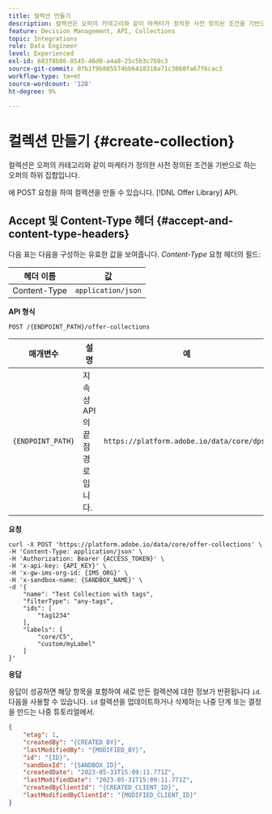 ```yaml
---
title: 컬렉션 만들기
description: 컬렉션은 오퍼의 카테고리와 같이 마케터가 정의한 사전 정의된 조건을 기반으로 하는 오퍼의 하위 집합입니다.
feature: Decision Management, API, Collections
topic: Integrations
role: Data Engineer
level: Experienced
exl-id: 683f8b86-8545-46d0-a4a8-25c5b3c7b9c3
source-git-commit: 07b1f9b885574bb6418310a71c3060fa67f6cac3
workflow-type: tm+mt
source-wordcount: '128'
ht-degree: 9%

---
```


# 컬렉션 만들기 {#create-collection}

컬렉션은 오퍼의 카테고리와 같이 마케터가 정의한 사전 정의된 조건을 기반으로 하는 오퍼의 하위 집합입니다.

에 POST 요청을 하여 컬렉션을 만들 수 있습니다. [!DNL Offer Library] API.

## Accept 및 Content-Type 헤더 {#accept-and-content-type-headers}

다음 표는 다음을 구성하는 유효한 값을 보여줍니다. *Content-Type* 요청 헤더의 필드:

| 헤더 이름 | 값 |
| ----------- | ----- |
| Content-Type | `application/json` |

**API 형식**

```http
POST /{ENDPOINT_PATH}/offer-collections
```

| 매개변수 | 설명 | 예 |
| --------- | ----------- | ------- |
| `{ENDPOINT_PATH}` | 지속성 API의 끝점 경로입니다. | `https://platform.adobe.io/data/core/dps/` |

**요청**

```shell
curl -X POST 'https://platform.adobe.io/data/core/offer-collections' \
-H 'Content-Type: application/json' \
-H 'Authorization: Bearer {ACCESS_TOKEN}' \
-H 'x-api-key: {API_KEY}' \
-H 'x-gw-ims-org-id: {IMS_ORG}' \
-H 'x-sandbox-name: {SANDBOX_NAME}' \
-d '{
    "name": "Test Collection with tags",
    "filterType": "any-tags",
    "ids": [
        "tag1234"
    ],
    "labels": [
        "core/C5",
        "custom/myLabel"
    ]
}'
```

**응답**

응답이 성공하면 해당 항목을 포함하여 새로 만든 컬렉션에 대한 정보가 반환됩니다 `id`. 다음을 사용할 수 있습니다. `id` 컬렉션을 업데이트하거나 삭제하는 나중 단계 또는 결정을 만드는 나중 튜토리얼에서.

```json
{
    "etag": 1,
    "createdBy": "{CREATED_BY}",
    "lastModifiedBy": "{MODIFIED_BY}",
    "id": "{ID}",
    "sandboxId": "{SANDBOX_ID}",
    "createdDate": "2023-05-31T15:09:11.771Z",
    "lastModifiedDate": "2023-05-31T15:09:11.771Z",
    "createdByClientId": "{CREATED_CLIENT_ID}",
    "lastModifiedByClientId": "{MODIFIED_CLIENT_ID}"
}
```
